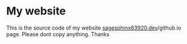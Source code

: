 # My website
This is the source code of my website [sagesphinx63920.dev](https://sagesphinx63920.dev)/github.io page. Please dont copy anything. Thanks
